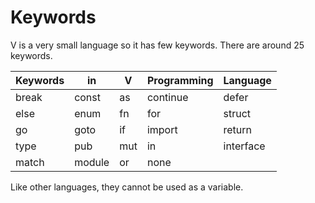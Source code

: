 # Keywords

V is a very small language so it has few keywords. There are around 25 keywords.

| Keywords | in     | V   | Programming | Language  |
| -------- | ------ | --- | ----------- | --------- |
| break    | const  | as  | continue    | defer     |
| else     | enum   | fn  | for         | struct    |
| go       | goto   | if  | import      | return    |
| type     | pub    | mut | in          | interface |
| match    | module | or  | none        |           |

Like other languages, they cannot be used as a variable.

